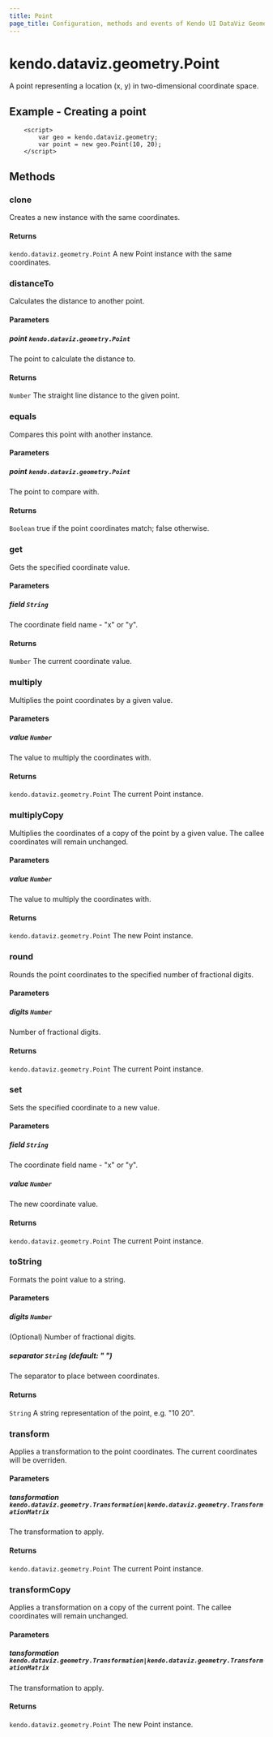 ```yaml
---
title: Point
page_title: Configuration, methods and events of Kendo UI DataViz Geometry Point
---
```


# kendo.dataviz.geometry.Point

A point representing a location (x, y) in two-dimensional coordinate space.

## Example - Creating a point
        <script>
            var geo = kendo.dataviz.geometry;
            var point = new geo.Point(10, 20);
        </script>

## Methods

### clone

Creates a new instance with the same coordinates.

#### Returns

`kendo.dataviz.geometry.Point` A new Point instance with the same coordinates.


### distanceTo

Calculates the distance to another point.

#### Parameters

##### point `kendo.dataviz.geometry.Point`

The point to calculate the distance to.

#### Returns

`Number` The straight line distance to the given point.


### equals

Compares this point with another instance.

#### Parameters

##### point `kendo.dataviz.geometry.Point`

The point to compare with.

#### Returns

`Boolean` true if the point coordinates match; false otherwise.


### get

Gets the specified coordinate value.

#### Parameters

##### field `String`

The coordinate field name - "x" or "y".

#### Returns

`Number` The current coordinate value.


### multiply

Multiplies the point coordinates by a given value.

#### Parameters

##### value `Number`

The value to multiply the coordinates with.

#### Returns

`kendo.dataviz.geometry.Point` The current Point instance.


### multiplyCopy

Multiplies the coordinates of a copy of the point by a given value.
The callee coordinates will remain unchanged.

#### Parameters

##### value `Number`

The value to multiply the coordinates with.

#### Returns

`kendo.dataviz.geometry.Point` The new Point instance.


### round

Rounds the point coordinates to the specified number of fractional digits.

#### Parameters

##### digits `Number`

Number of fractional digits.

#### Returns

`kendo.dataviz.geometry.Point` The current Point instance.


### set

Sets the specified coordinate to a new value.

#### Parameters

##### field `String`

The coordinate field name - "x" or "y".

##### value `Number`

The new coordinate value.

#### Returns

`kendo.dataviz.geometry.Point` The current Point instance.


### toString

Formats the point value to a string.

#### Parameters

##### digits `Number`

(Optional) Number of fractional digits.

##### separator `String` *(default: " ")*

The separator to place between coordinates.

#### Returns

`String` A string representation of the point, e.g. "10 20".


### transform

Applies a transformation to the point coordinates.
The current coordinates will be overriden.

#### Parameters

##### tansformation `kendo.dataviz.geometry.Transformation|kendo.dataviz.geometry.TransformationMatrix`

The transformation to apply.

#### Returns

`kendo.dataviz.geometry.Point` The current Point instance.


### transformCopy

Applies a transformation on a copy of the current point.
The callee coordinates will remain unchanged.

#### Parameters

##### tansformation `kendo.dataviz.geometry.Transformation|kendo.dataviz.geometry.TransformationMatrix`

The transformation to apply.

#### Returns

`kendo.dataviz.geometry.Point` The new Point instance.

